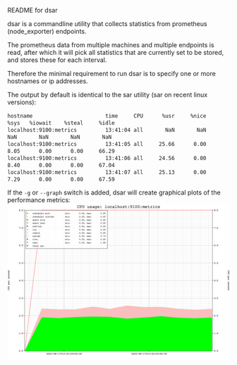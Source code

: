 README for dsar

dsar is a commandline utility that collects statistics from prometheus (node_exporter) endpoints. 

The prometheus data from multiple machines and multiple endpoints is read, 
after which it will pick all statistics that are currently set to be stored, and stores these for each interval.

Therefore the minimal requirement to run dsar is to specify one or more hostnames or ip addresses.

The output by default is identical to the sar utility (sar on recent linux versions):

```shell
hostname                       time     CPU      %usr     %nice      %sys   %iowait    %steal     %idle
localhost:9100:metrics         13:41:04 all       NaN       NaN       NaN       NaN       NaN       NaN
localhost:9100:metrics         13:41:05 all     25.66      0.00      8.05      0.00      0.00     66.29
localhost:9100:metrics         13:41:06 all     24.56      0.00      8.40      0.00      0.00     67.04
localhost:9100:metrics         13:41:07 all     25.13      0.00      7.29      0.00      0.00     67.59
```

If the `-g` or `--graph` switch is added, dsar will create graphical plots of the performance metrics:
![CPU](doc/localhost:9100:metrics_cpu.png)


